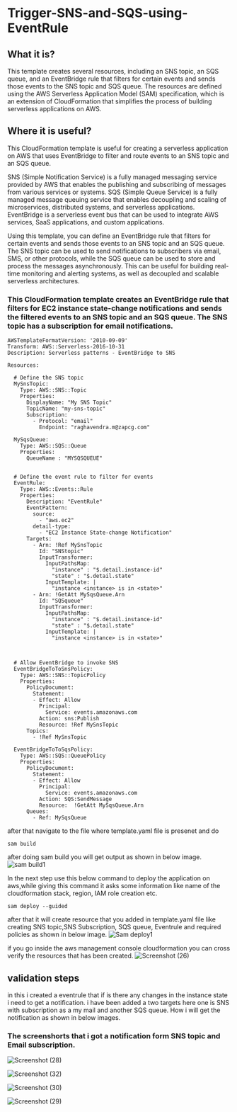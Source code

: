 # Trigger-SNS-and-SQS-using-EventRule

## What it is?
This template creates several resources, including an SNS topic, an SQS queue, and an EventBridge rule 
that filters for certain events and sends those events to the SNS topic and SQS queue. The resources are defined 
using the AWS Serverless Application Model (SAM) specification, which is an extension of CloudFormation that simplifies 
the process of building serverless applications on AWS.

## Where it is useful?
This CloudFormation template is useful for creating a serverless application on AWS that uses EventBridge to filter and route events to 
an SNS topic and an SQS queue. 

SNS (Simple Notification Service) is a fully managed messaging service provided by AWS that enables the publishing and subscribing of messages 
from various services or systems. 
SQS (Simple Queue Service) is a fully managed message queuing service that enables decoupling and scaling of microservices, 
distributed systems, and serverless applications. 
EventBridge is a serverless event bus that can be used to integrate AWS services, SaaS applications, and custom applications.

Using this template, you can define an EventBridge rule that filters for certain events and sends those events to an SNS topic and an SQS queue. 
The SNS topic can be used to send notifications to subscribers via email, SMS, or other protocols, while the SQS queue can be used to store
 and process the messages asynchronously. This can be useful for building real-time monitoring and alerting systems, as well as decoupled and 
 scalable serverless architectures.

### This CloudFormation template creates an EventBridge rule that filters for EC2 instance state-change notifications and sends the filtered events to an SNS topic and an SQS queue. The SNS topic has a subscription for email notifications.

```t
AWSTemplateFormatVersion: '2010-09-09'
Transform: AWS::Serverless-2016-10-31
Description: Serverless patterns - EventBridge to SNS

Resources:

  # Define the SNS topic
  MySnsTopic:
    Type: AWS::SNS::Topic
    Properties:
      DisplayName: "My SNS Topic"
      TopicName: "my-sns-topic"
      Subscription:
        - Protocol: "email"
          Endpoint: "raghavendra.m@zapcg.com"

  MySqsQueue:
    Type: AWS::SQS::Queue
    Properties:
      QueueName : "MYSQSQUEUE"


  # Define the event rule to filter for events
  EventRule:
    Type: AWS::Events::Rule
    Properties:
      Description: "EventRule"
      EventPattern:
        source:
          - "aws.ec2"
        detail-type:
          - "EC2 Instance State-change Notification"
      Targets:
        - Arn: !Ref MySnsTopic
          Id: "SNStopic"
          InputTransformer:
            InputPathsMap:
              "instance" : "$.detail.instance-id"
              "state" : "$.detail.state"
            InputTemplate: |
              "instance <instance> is in <state>"
        - Arn: !GetAtt MySqsQueue.Arn
          Id: "SQSqueue"
          InputTransformer:
            InputPathsMap:
              "instance" : "$.detail.instance-id"
              "state" : "$.detail.state"
            InputTemplate: |
              "instance <instance> is in <state>"
            
          
          
  # Allow EventBridge to invoke SNS
  EventBridgeToToSnsPolicy:
    Type: AWS::SNS::TopicPolicy
    Properties:
      PolicyDocument:
        Statement:
        - Effect: Allow
          Principal:
            Service: events.amazonaws.com
          Action: sns:Publish
          Resource: !Ref MySnsTopic
      Topics:
        - !Ref MySnsTopic
        
  EventBridgeToToSqsPolicy:
    Type: AWS::SQS::QueuePolicy
    Properties:
      PolicyDocument:
        Statement:
        - Effect: Allow
          Principal:
            Service: events.amazonaws.com
          Action: SQS:SendMessage
          Resource:  !GetAtt MySqsQueue.Arn
      Queues:
        - Ref: MySqsQueue
   ```

after that navigate to the file where  template.yaml file is presenet and do
```
sam build
```
after doing sam build you will get output as shown in below image.
![sam build1](https://user-images.githubusercontent.com/120295902/232377034-60c738eb-be1d-406e-b6ff-dfe0236e632a.png)

In the next step use this below command to deploy the application on aws,while giving this command it asks some information like name of the cloudformation stack, region, IAM role creation etc.
```
sam deploy --guided
```
after that it will create resource that you added in template.yaml file like creating SNS topic,SNS Subscription, SQS queue, Eventrule and required policies as shown in below image.
![Sam deploy1](https://user-images.githubusercontent.com/120295902/232377975-9dc604bf-9cc1-4b2f-af0f-84222a0e1b15.png)

if you go inside the aws management console cloudformation you can cross verify the resources that has been created.
![Screenshot (26)](https://user-images.githubusercontent.com/120295902/232379994-bfe49fdf-6527-450f-a75b-d0500de08657.png)

## validation steps
in this i created a eventrule that if is there any changes in the instance state i need to get a notification. i have been added a two targets here one is SNS with subscription as a my mail and another SQS queue.
How i will get the notification as shown in below images.

### The screenshorts that i got a notification form SNS topic and Email subscription.
![Screenshot (28)](https://user-images.githubusercontent.com/120295902/232382197-761c170a-aed5-4af0-b4b2-6cfe8f4bbd97.png)

![Screenshot (32)](https://user-images.githubusercontent.com/120295902/232382345-afc8426a-4de6-43ff-a60d-47c503fbae0c.png)

![Screenshot (30)](https://user-images.githubusercontent.com/120295902/232382754-bfc0a90a-f4a4-4ef1-95c8-9ceb646f907d.png)

![Screenshot (29)](https://user-images.githubusercontent.com/120295902/232382572-6ea99cba-610c-4368-a24c-b7fc8bc80640.png)
